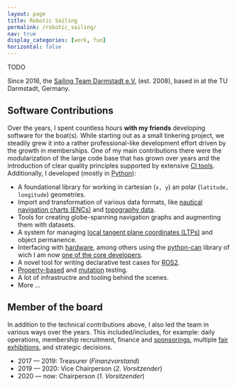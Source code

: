 ```yaml
---
layout: page
title: Robotic Sailing
permalink: /robotic_sailing/
nav: true
display_categories: [work, fun]
horizontal: false
---
```


TODO

Since 2016, the [Sailing Team Darmstadt e.V.](https://www.st-darmstadt.de/) (est. 2008), based in at the TU Darmstadt, Germany.

## Software Contributions

Over the years, I spent countless hours **with my friends** developing software for the boat(s).
While starting out as a small tinkering project, we steadily grew it into a rather professional-like development effort driven by the growth in memberships.
One of my main contributions there were the modularization of the large code base that has grown over years
and the introduction of clear quality principles supported by extensive [CI tools](https://docs.gitlab.com/ee/ci/).
Additionally, I developed (mostly in [Python](https://www.python.org/)):

- A foundational library for working in cartesian (`x, y`) an polar (`latitude, longitude`) geometries.
- Import and transformation of various data formats, like [nautical navigation charts (ENCs)](https://en.wikipedia.org/wiki/Electronic_navigational_chart) and [topography data](https://www.asg.ed.tum.de/iapg/forschung/topographie/earth2014/).
- Tools for creating globe-spanning navigation graphs and augmenting them with datasets.
- A system for managing [local tangent plane coordinates (LTPs)](https://en.wikipedia.org/wiki/Local_tangent_plane_coordinates) and object permanence.
- Interfacing with [hardware](https://www.st-darmstadt.de/ueber-uns/boote/), among others using the [python-can](https://pypi.org/project/python-can/) library of wich I am now [one of the core developers](https://github.com/hardbyte/python-can/graphs/contributors).
- A novel tool for writing declarative test cases for [ROS2](https://docs.ros.org/en/rolling/).
- [Property-based](https://hypothesis.works/) and [mutation](https://mutmut.readthedocs.io/en/latest/) testing.
- A lot of infrastructre and tooling behind the scenes.
- More …

## Member of the board

In addition to the technical contributions above, I also led the team in various ways over the years.
This included/includes, for example:
daily operations,
membership recruitment,
finance and [sponsorings](https://www.st-darmstadt.de/partner/sponsoren-prototyp-ii/),
multiple [fair exhibitions](https://www.st-darmstadt.de/2019/04/hannover-messe-2019-2/),
and strategic decisions.

- 2017 — 2019: Treasurer (*Finanzvorstand*)
- 2019 — 2020: Vice Chairperson (*2. Vorsitzender*)
- 2020 — now: Chairperson (*1. Vorsitzender*)
